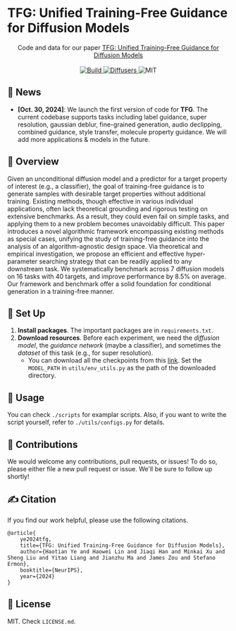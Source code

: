 # TFG: Unified Training-Free Guidance for Diffusion Models

<p align="center">
Code and data for our paper <a href="#">TFG: Unified Training-Free Guidance for Diffusion Models</a>
    </br>
    </br>
    <a href="https://www.python.org/">
        <img alt="Build" src="https://img.shields.io/badge/Python-3.9+-1f425f.svg?color=purple">
    </a>
    <a href="https://huggingface.co/docs/diffusers">
        <img alt="Diffusers" src="https://img.shields.io/badge/Diffusers-0.26-blue">
    </a>
    <a>
        <img alt="MIT" src="https://img.shields.io/badge/License-MIT-yellow">
    </a>
</p>

## 📰 News
* **[Oct. 30, 2024]**: We launch the first version of code for **TFG**. The current codebase supports tasks including label guidance, super resolution, gaussian deblur, fine-grained generation, audio declipping, combined guidance, style transfer, molecule property guidance. We will add more applications & models in the future. 

## 👋 Overview

Given an unconditional diffusion model and a predictor for a target property of interest (e.g., a classifier), the goal of training-free guidance is to generate samples with desirable target properties without additional training. Existing methods, though effective in various individual applications, often lack theoretical grounding and rigorous testing on extensive benchmarks. As a result, they could even fail on simple tasks, and applying them to a new problem becomes unavoidably difficult. This paper introduces a novel algorithmic framework encompassing existing methods as special cases, unifying the study of training-free guidance into the analysis of an algorithm-agnostic design space. Via theoretical and empirical investigation, we propose an efficient and effective hyper-parameter searching strategy that can be readily applied to any downstream task. We systematically benchmark across 7 diffusion models on 16 tasks with 40 targets, and improve performance by 8.5% on average. Our framework and benchmark offer a solid foundation for conditional generation in a training-free manner.


## 🚀 Set Up
1. **Install packages**. The important packages are in `requirements.txt`.
2. **Download resources**. Before each experiment, we need the *diffusion model*, the *guidance network* (maybe a classifier), and sometimes the *dataset* of this task (e.g., for super resolution).
   - You can download all the checkpoints from this [link](https://drive.google.com/drive/folders/1fS7dKpO4O-FjaLwuRXuHBxEOlkqMMTGh?usp=sharing). Set the `MODEL_PATH` in `utils/env_utils.py` as the path of the downloaded directory.

## 💽 Usage
You can check `./scripts` for examplar scripts. Also, if you want to write the script yourself, refer to `./utils/configs.py` for details.

## 💫 Contributions
We would welcome any contributions, pull requests, or issues!
To do so, please either file a new pull request or issue. We'll be sure to follow up shortly!

## ✍️ Citation
If you find our work helpful, please use the following citations.
```
@article{
    ye2024tfg,
    title={TFG: Unified Training-Free Guidance for Diffusion Models},
    author={Haotian Ye and Haowei Lin and Jiaqi Han and Minkai Xu and Sheng Liu and Yitao Liang and Jianzhu Ma and James Zou and Stefano Ermon},
    booktitle={NeurIPS},
    year={2024}
}
```

## 🪪 License
MIT. Check `LICENSE.md`.
